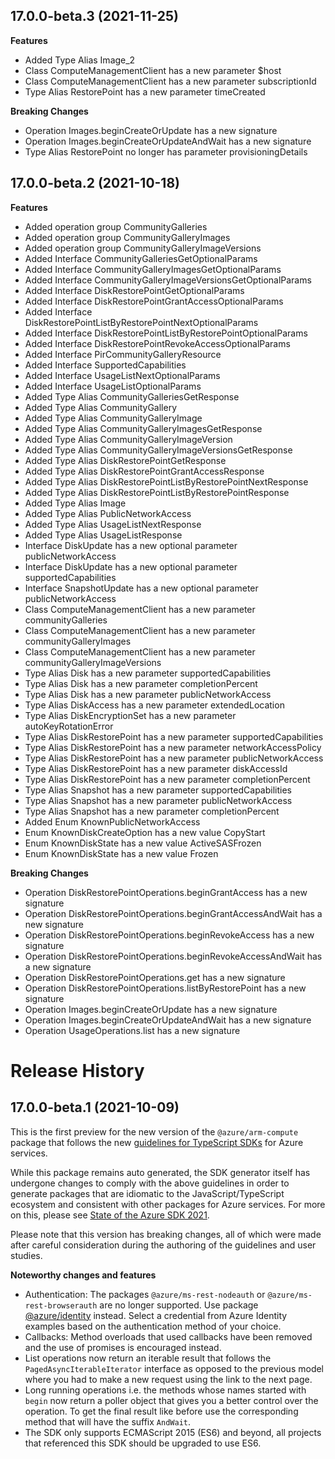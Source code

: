 ## 17.0.0-beta.3 (2021-11-25)
    
**Features**

  - Added Type Alias Image_2
  - Class ComputeManagementClient has a new parameter $host
  - Class ComputeManagementClient has a new parameter subscriptionId
  - Type Alias RestorePoint has a new parameter timeCreated

**Breaking Changes**

  - Operation Images.beginCreateOrUpdate has a new signature
  - Operation Images.beginCreateOrUpdateAndWait has a new signature
  - Type Alias RestorePoint no longer has parameter provisioningDetails
    
## 17.0.0-beta.2 (2021-10-18)
    
**Features**

  - Added operation group CommunityGalleries
  - Added operation group CommunityGalleryImages
  - Added operation group CommunityGalleryImageVersions
  - Added Interface CommunityGalleriesGetOptionalParams
  - Added Interface CommunityGalleryImagesGetOptionalParams
  - Added Interface CommunityGalleryImageVersionsGetOptionalParams
  - Added Interface DiskRestorePointGetOptionalParams
  - Added Interface DiskRestorePointGrantAccessOptionalParams
  - Added Interface DiskRestorePointListByRestorePointNextOptionalParams
  - Added Interface DiskRestorePointListByRestorePointOptionalParams
  - Added Interface DiskRestorePointRevokeAccessOptionalParams
  - Added Interface PirCommunityGalleryResource
  - Added Interface SupportedCapabilities
  - Added Interface UsageListNextOptionalParams
  - Added Interface UsageListOptionalParams
  - Added Type Alias CommunityGalleriesGetResponse
  - Added Type Alias CommunityGallery
  - Added Type Alias CommunityGalleryImage
  - Added Type Alias CommunityGalleryImagesGetResponse
  - Added Type Alias CommunityGalleryImageVersion
  - Added Type Alias CommunityGalleryImageVersionsGetResponse
  - Added Type Alias DiskRestorePointGetResponse
  - Added Type Alias DiskRestorePointGrantAccessResponse
  - Added Type Alias DiskRestorePointListByRestorePointNextResponse
  - Added Type Alias DiskRestorePointListByRestorePointResponse
  - Added Type Alias Image
  - Added Type Alias PublicNetworkAccess
  - Added Type Alias UsageListNextResponse
  - Added Type Alias UsageListResponse
  - Interface DiskUpdate has a new optional parameter publicNetworkAccess
  - Interface DiskUpdate has a new optional parameter supportedCapabilities
  - Interface SnapshotUpdate has a new optional parameter publicNetworkAccess
  - Class ComputeManagementClient has a new parameter communityGalleries
  - Class ComputeManagementClient has a new parameter communityGalleryImages
  - Class ComputeManagementClient has a new parameter communityGalleryImageVersions
  - Type Alias Disk has a new parameter supportedCapabilities
  - Type Alias Disk has a new parameter completionPercent
  - Type Alias Disk has a new parameter publicNetworkAccess
  - Type Alias DiskAccess has a new parameter extendedLocation
  - Type Alias DiskEncryptionSet has a new parameter autoKeyRotationError
  - Type Alias DiskRestorePoint has a new parameter supportedCapabilities
  - Type Alias DiskRestorePoint has a new parameter networkAccessPolicy
  - Type Alias DiskRestorePoint has a new parameter publicNetworkAccess
  - Type Alias DiskRestorePoint has a new parameter diskAccessId
  - Type Alias DiskRestorePoint has a new parameter completionPercent
  - Type Alias Snapshot has a new parameter supportedCapabilities
  - Type Alias Snapshot has a new parameter publicNetworkAccess
  - Type Alias Snapshot has a new parameter completionPercent
  - Added Enum KnownPublicNetworkAccess
  - Enum KnownDiskCreateOption has a new value CopyStart
  - Enum KnownDiskState has a new value ActiveSASFrozen
  - Enum KnownDiskState has a new value Frozen

**Breaking Changes**

  - Operation DiskRestorePointOperations.beginGrantAccess has a new signature
  - Operation DiskRestorePointOperations.beginGrantAccessAndWait has a new signature
  - Operation DiskRestorePointOperations.beginRevokeAccess has a new signature
  - Operation DiskRestorePointOperations.beginRevokeAccessAndWait has a new signature
  - Operation DiskRestorePointOperations.get has a new signature
  - Operation DiskRestorePointOperations.listByRestorePoint has a new signature
  - Operation Images.beginCreateOrUpdate has a new signature
  - Operation Images.beginCreateOrUpdateAndWait has a new signature
  - Operation UsageOperations.list has a new signature
    
# Release History

## 17.0.0-beta.1 (2021-10-09)

This is the first preview for the new version of the `@azure/arm-compute` package that follows the new [guidelines for TypeScript SDKs](https://azure.github.io/azure-sdk/typescript_introduction.html) for Azure services.

While this package remains auto generated, the SDK generator itself has undergone changes to comply with the above guidelines in order to generate packages that are idiomatic to the JavaScript/TypeScript ecosystem and consistent with other packages for Azure services. For more on this, please see [State of the Azure SDK 2021](https://devblogs.microsoft.com/azure-sdk/state-of-the-azure-sdk-2021/).

Please note that this version has breaking changes, all of which were made after careful consideration during the authoring of the guidelines and user studies.

**Noteworthy changes and features**
- Authentication: The packages `@azure/ms-rest-nodeauth` or `@azure/ms-rest-browserauth` are no longer supported. Use package [@azure/identity](https://www.npmjs.com/package/@azure/identity) instead. Select a credential from Azure Identity examples based on the authentication method of your choice.
- Callbacks: Method overloads that used callbacks have been removed and the use of promises is encouraged instead.
- List operations now return an iterable result that follows the `PagedAsyncIterableIterator` interface as opposed to the previous model where you had to make a new request using the link to the next page.
- Long running operations i.e. the methods whose names started with `begin` now return a poller object that gives you a better control over the operation. To get the final result like before use the corresponding method that will have the suffix `AndWait`.
- The SDK only supports ECMAScript 2015 (ES6) and beyond, all projects that referenced this SDK should be upgraded to use ES6.
